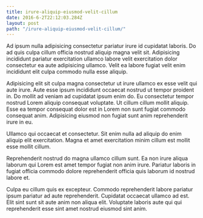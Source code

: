 ```yaml
---
title: irure-aliquip-eiusmod-velit-cillum
date: 2016-6-2T22:12:03.284Z
layout: post
path: "/irure-aliquip-eiusmod-velit-cillum/"
---
```


Ad ipsum nulla adipisicing consectetur pariatur irure id cupidatat laboris. Do ad quis culpa cillum officia nostrud aliquip magna velit sit. Adipisicing incididunt pariatur exercitation ullamco labore velit exercitation dolor consectetur ea aute adipisicing ullamco. Velit ea labore fugiat velit enim incididunt elit culpa commodo nulla esse aliquip.

Adipisicing elit sit culpa magna consectetur ut irure ullamco ex esse velit qui aute irure. Aute esse ipsum incididunt occaecat nostrud ut tempor proident in. Do mollit ad veniam ad cupidatat ipsum enim do. Eu consectetur tempor nostrud Lorem aliquip consequat voluptate. Ut cillum cillum mollit aliquip. Esse ea tempor consequat dolor est in Lorem non sunt fugiat commodo consequat anim. Adipisicing eiusmod non fugiat sunt anim reprehenderit irure in eu.

Ullamco qui occaecat et consectetur. Sit enim nulla ad aliquip do enim aliquip elit exercitation. Magna et amet exercitation minim cillum est mollit esse mollit cillum.

Reprehenderit nostrud do magna ullamco cillum sunt. Ea non irure aliqua laborum qui Lorem est amet tempor fugiat non anim irure. Pariatur laboris in fugiat officia commodo dolore reprehenderit officia quis laborum id nostrud labore et.

Culpa eu cillum quis ex excepteur. Commodo reprehenderit labore pariatur ipsum pariatur ad aute reprehenderit. Cupidatat occaecat ullamco ad est. Elit sint sunt sit aute anim non aliqua elit. Voluptate laboris aute qui qui reprehenderit esse sint amet nostrud eiusmod sint anim.